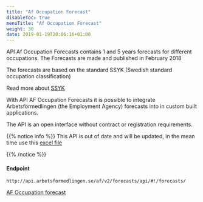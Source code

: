 ```yaml
---
title: "Af Occupation Forecast"
disableToc: true
menuTitle: "Af Occupation Forecast"
weight: 30
date: 2019-01-19T20:06:16+01:00
---
```


API Af Occupation Forecasts contains 1 and 5 years forecasts for different occupations. The Forecasts are made and published in February 2018

The forecasts are based on the standard SSYK (Swedish standard occupation classification)

Read more about [SSYK](http://www.scb.se/dokumentation/klassifikationer-och-standarder/standard-for-svensk-yrkesklassificering-ssyk/)

With API AF Occupation Forecasts it is possible to integrate Arbetsförmedlingen (the Employment Agency) forecasts into in custom built applications.

The API is an open interface without contract or registration requirements.

{{% notice info %}}
This API is out of date and will be updated, in the mean time 
 use this [excel file](https://www.arbetsformedlingen.se/download/18.3c82c654167cc745bacccbde/1549525046120/tabell-yrkesprognoser-feb-2019.xlsx)

{{% /notice %}}

#### Endpoint

````
http://api.arbetsformedlingen.se/af/v2/forecasts/api/#!/forecasts/
````

[AF Occupation forecast ](http://api.arbetsformedlingen.se/af/v2/forecasts/api/#!/forecasts/)


